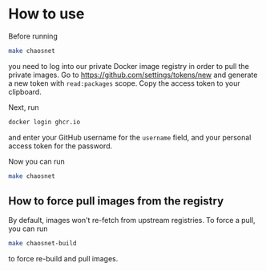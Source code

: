 # How to use

Before running

```sh
make chaosnet
```

you need to log into our private Docker image registry in order to pull the private images. Go to <https://github.com/settings/tokens/new> and generate a new token with `read:packages` scope. Copy the access token to your clipboard.

Next, run

```sh
docker login ghcr.io
```

 and enter your GitHub username for the `username` field, and your personal access token for the password.

Now you can run

```sh
make chaosnet
```

## How to force pull images from the registry

By default, images won't re-fetch from upstream registries. To force a pull, you can run

```sh
make chaosnet-build
```

to force re-build and pull images.
